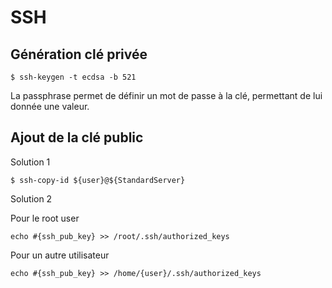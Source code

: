 # SSH

## Génération clé privée

```
$ ssh-keygen -t ecdsa -b 521
```

La passphrase permet de définir un mot de passe à la clé, permettant de lui donnée une valeur.

## Ajout de la clé public

Solution 1

```
$ ssh-copy-id ${user}@${StandardServer}
```

Solution 2

Pour le root user

```
echo #{ssh_pub_key} >> /root/.ssh/authorized_keys
```

Pour un autre utilisateur

```
echo #{ssh_pub_key} >> /home/{user}/.ssh/authorized_keys
```